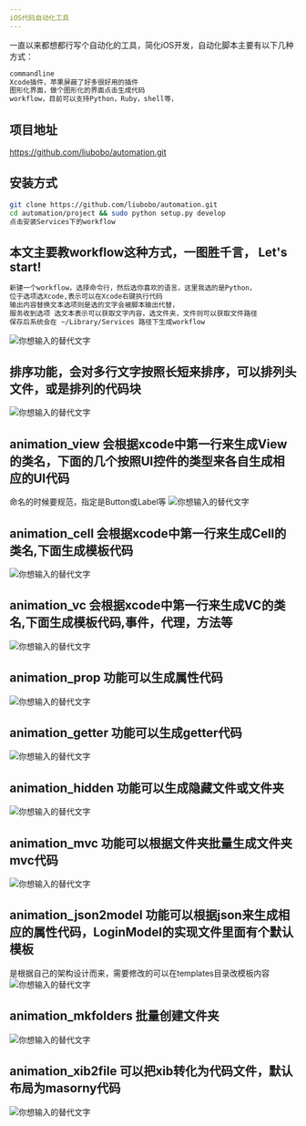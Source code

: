 ```yaml
---
iOS代码自动化工具
---
```

一直以来都想都行写个自动化的工具，简化iOS开发，自动化脚本主要有以下几种方式：
``` bash
commandline
Xcode插件，苹果屏蔽了好多很好用的插件
图形化界面，做个图形化的界面点击生成代码
workflow，目前可以支持Python，Ruby，shell等，
```

## 项目地址
https://github.com/liubobo/automation.git

## 安装方式
``` bash
git clone https://github.com/liubobo/automation.git
cd automation/project && sudo python setup.py develop
点击安装Services下的workflow
```


## 本文主要教workflow这种方式，一图胜千言， Let's start!
``` bash
新建一个workflow，选择命令行，然后选你喜欢的语言，这里我选的是Python，
位于选项选Xcode,表示可以在Xcode右键执行代码
输出内容替换文本选项则是选的文字会被脚本输出代替，
服务收到选项 选文本表示可以获取文字内容，选文件夹，文件则可以获取文件路径
保存后系统会在 ~/Library/Services 路径下生成workflow
```
![你想输入的替代文字](iOS自动化/start.gif)

## 排序功能，会对多行文字按照长短来排序，可以排列头文件，或是排列的代码块
![你想输入的替代文字](iOS自动化/sort.gif)

## animation_view 会根据xcode中第一行来生成View的类名，下面的几个按照UI控件的类型来各自生成相应的UI代码
命名的时候要规范，指定是Button或Label等
![你想输入的替代文字](iOS自动化/view.gif)

## animation_cell 会根据xcode中第一行来生成Cell的类名,下面生成模板代码
![你想输入的替代文字](iOS自动化/cell.gif)

## animation_vc 会根据xcode中第一行来生成VC的类名,下面生成模板代码,事件，代理，方法等
![你想输入的替代文字](iOS自动化/vc.gif)

## animation_prop 功能可以生成属性代码
![你想输入的替代文字](iOS自动化/prop.gif)

## animation_getter 功能可以生成getter代码
![你想输入的替代文字](iOS自动化/getter.gif)

## animation_hidden 功能可以生成隐藏文件或文件夹
![你想输入的替代文字](iOS自动化/sh.gif)

## animation_mvc 功能可以根据文件夹批量生成文件夹mvc代码
![你想输入的替代文字](iOS自动化/mvc.gif)

## animation_json2model 功能可以根据json来生成相应的属性代码，LoginModel的实现文件里面有个默认模板
是根据自己的架构设计而来，需要修改的可以在templates目录改模板内容
![你想输入的替代文字](iOS自动化/json2model.gif)

## animation_mkfolders 批量创建文件夹
![你想输入的替代文字](iOS自动化/mkfolders.gif)

## animation_xib2file  可以把xib转化为代码文件，默认布局为masorny代码
![你想输入的替代文字](iOS自动化/xib2file.gif)







